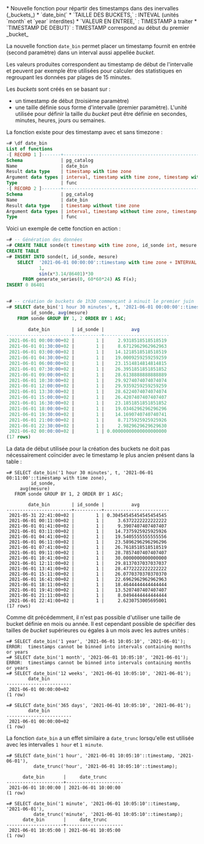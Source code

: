<!--
Les commits sur ce sujet sont :

* https://git.postgresql.org/gitweb/?p=postgresql.git;a=commit;h=49ab61f0bdc93984a8d36b602f6f2a15f09ebcc7

Discussion

* https://www.postgresql.org/message-id/flat/CACPNZCt4buQFRgy6DyjuZS-2aPDpccRkrJBmgUfwYc1KiaXYxg@mail.gmail.com

-->

<div class="slide-content">
* Nouvelle fonction pour répartir des timestamps dans des inervalles
  (_buckets_)
* `date_bin(`
  * `TAILLE DES BUCKETS,` : INTEVAL (unités `month` et `year` interdites)
  * `VALEUR EN ENTREE,` : TIMESTAMP à traiter
  * `TIMESTAMP DE DEBUT)` : TIMESTAMP correspond au début du premier _bucket_

</div>

<div class="notes">

<!-- https://www.postgresql.org/docs/14/functions-datetime.html#FUNCTIONS-DATETIME-BIN -->

La nouvelle fonction `date_bin` permet placer un timestamp fournit en entrée
(second paramètre) dans un interval aussi appellée _bucket_.

Les valeurs produites correspondent au timestamp de début de l'intervalle
et peuvent par exemple être utilisées pour calculer des statistiques en
regroupant les données par plages de 15 minutes.

Les _buckets_ sont créés en se basant sur :

* un timestamp de début (troisième paramètre)
* une taille définie sous forme d'intervalle (premier paramètre). L'unité
  utilisée pour définir la taille du _bucket_ peut être définie en secondes,
  minutes, heures, jours ou semaines.

La fonction existe pour des timestamp avec et sans timezone :

```sql
=# \df date_bin
List of functions
-[ RECORD 1 ]-------+-------------------------------------------------------------------
Schema              | pg_catalog
Name                | date_bin
Result data type    | timestamp with time zone
Argument data types | interval, timestamp with time zone, timestamp with time zone
Type                | func
-[ RECORD 2 ]-------+-------------------------------------------------------------------
Schema              | pg_catalog
Name                | date_bin
Result data type    | timestamp without time zone
Argument data types | interval, timestamp without time zone, timestamp without time zone
Type                | func
```

Voici un exemple de cette fonction en action :

```sql
=# -- Génération des données
=# CREATE TABLE sonde(t timestamp with time zone, id_sonde int, mesure int);
CREATE TABLE
=# INSERT INTO sonde(t, id_sonde, mesure)
    SELECT  '2021-06-01 00:00:00'::timestamp with time zone + INTERVAL '1s' * x,
            1,
            sin(x*3.14/86401)*30
      FROM generate_series(0, 60*60*24) AS F(x);
INSERT 0 86401


=# -- création de buckets de 1h30 commençant à minuit le premier juin
=# SELECT date_bin('1 hour 30 minutes', t, '2021-06-01 00:00:00'::timestamp with time zone),
         id_sonde, avg(mesure)
    FROM sonde GROUP BY 1, 2 ORDER BY 1 ASC;

        date_bin        | id_sonde |          avg
------------------------+----------+------------------------
 2021-06-01 00:00:00+02 |        1 |     2.9318518518518519
 2021-06-01 01:30:00+02 |        1 |     8.6712962962962963
 2021-06-01 03:00:00+02 |        1 |    14.1218518518518519
 2021-06-01 04:30:00+02 |        1 |    19.0009259259259259
 2021-06-01 06:00:00+02 |        1 |    23.1514814814814815
 2021-06-01 07:30:00+02 |        1 |    26.3951851851851852
 2021-06-01 09:00:00+02 |        1 |    28.6138888888888889
 2021-06-01 10:30:00+02 |        1 |    29.9274074074074074
 2021-06-01 12:00:00+02 |        1 |    29.9359259259259259
 2021-06-01 13:30:00+02 |        1 |    28.6224074074074074
 2021-06-01 15:00:00+02 |        1 |    26.4207407407407407
 2021-06-01 16:30:00+02 |        1 |    23.1851851851851852
 2021-06-01 18:00:00+02 |        1 |    19.0346296296296296
 2021-06-01 19:30:00+02 |        1 |    14.1690740740740741
 2021-06-01 21:00:00+02 |        1 |     8.7175925925925926
 2021-06-01 22:30:00+02 |        1 |     2.9829629629629630
 2021-06-02 00:00:00+02 |        1 | 0.00000000000000000000
(17 rows)
```

La data de début utilisée pour la création des buckets ne doit pas
nécessairement coïncider avec le timestamp le plus ancien présent dans la table
:

```
=# SELECT date_bin('1 hour 30 minutes', t, '2021-06-01 00:11:00'::timestamp with time zone),
         id_sonde,
	 avg(mesure)
   FROM sonde GROUP BY 1, 2 ORDER BY 1 ASC;

        date_bin        | id_sonde |          avg
------------------------+----------+------------------------
 2021-05-31 22:41:00+02 |        1 | 0.30454545454545454545
 2021-06-01 00:11:00+02 |        1 |     3.6372222222222222
 2021-06-01 01:41:00+02 |        1 |     9.3907407407407407
 2021-06-01 03:11:00+02 |        1 |    14.7375925925925926
 2021-06-01 04:41:00+02 |        1 |    19.5405555555555556
 2021-06-01 06:11:00+02 |        1 |    23.5896296296296296
 2021-06-01 07:41:00+02 |        1 |    26.7618518518518519
 2021-06-01 09:11:00+02 |        1 |    28.7857407407407407
 2021-06-01 10:41:00+02 |        1 |    30.0000000000000000
 2021-06-01 12:11:00+02 |        1 |    29.8137037037037037
 2021-06-01 13:41:00+02 |        1 |    28.4772222222222222
 2021-06-01 15:11:00+02 |        1 |    26.0770370370370370
 2021-06-01 16:41:00+02 |        1 |    22.6962962962962963
 2021-06-01 18:11:00+02 |        1 |    18.4644444444444444
 2021-06-01 19:41:00+02 |        1 |    13.5207407407407407
 2021-06-01 21:11:00+02 |        1 |     8.0494444444444444
 2021-06-01 22:41:00+02 |        1 |     2.6230753005695001
(17 rows)
```

Comme dit précédemment, il n'est pas possible d'utiliser une taille de bucket
définie en mois ou année. Il est cependant possible de spécifier des tailles de
_bucket_ supérieures ou égales à un mois avec les autres unités :

```
=# SELECT date_bin('1 year', '2021-06-01 10:05:10', '2021-06-01');
ERROR:  timestamps cannot be binned into intervals containing months or years
=# SELECT date_bin('1 month', '2021-06-01 10:05:10', '2021-06-01');
ERROR:  timestamps cannot be binned into intervals containing months or years
=# SELECT date_bin('12 weeks', '2021-06-01 10:05:10', '2021-06-01');
        date_bin
------------------------
 2021-06-01 00:00:00+02
(1 row)

=# SELECT date_bin('365 days', '2021-06-01 10:05:10', '2021-06-01');
        date_bin
------------------------
 2021-06-01 00:00:00+02
(1 row)
```

<!-- https://www.postgresql.org/docs/14/functions-datetime.html#FUNCTIONS-DATETIME-TRUNC -->

La fonction `date_bin` a un effet similaire a `date_trunc` lorsqu'elle est
utilisée avec les intervalles `1 hour` et `1 minute`.

```
=# SELECT date_bin('1 hour', '2021-06-01 10:05:10'::timestamp, '2021-06-01'),
          date_trunc('hour', '2021-06-01 10:05:10'::timestamp);

      date_bin       |     date_trunc
---------------------+---------------------
 2021-06-01 10:00:00 | 2021-06-01 10:00:00
(1 row)

=# SELECT date_bin('1 minute', '2021-06-01 10:05:10'::timestamp, '2021-06-01'),
          date_trunc('minute', '2021-06-01 10:05:10'::timestamp);
      date_bin       |     date_trunc
---------------------+---------------------
 2021-06-01 10:05:00 | 2021-06-01 10:05:00
(1 row)
```

</div>
